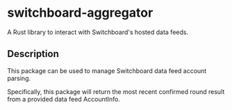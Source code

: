 # switchboard-aggregator

A Rust library to interact with Switchboard's hosted data feeds.

## Description

This package can be used to manage Switchboard data feed account parsing.

Specifically, this package will return the most recent confirmed round result
from a provided data feed AccountInfo.
